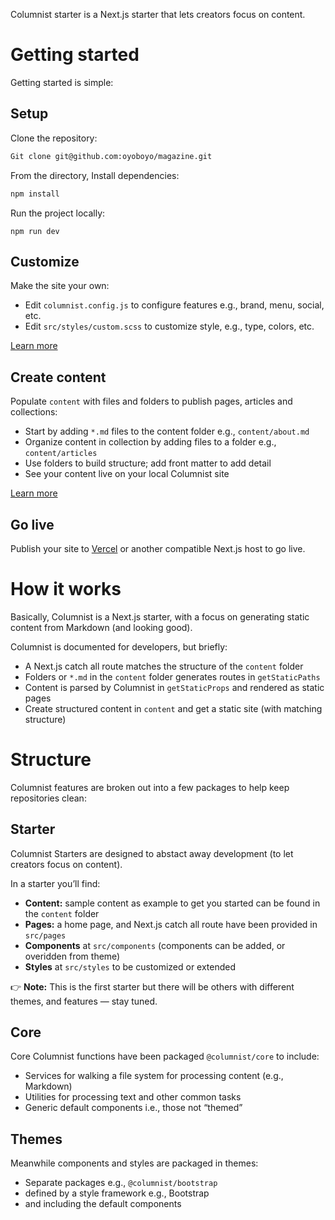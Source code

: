 Columnist starter is a Next.js starter that lets creators focus on content.

# Getting started

Getting started is simple:

## Setup

Clone the repository:

```markdown
Git clone git@github.com:oyoboyo/magazine.git
```

From the directory, Install dependencies:

```markdown
npm install
```

Run the project locally:

```
npm run dev
```

## Customize

Make the site your own:

- Edit `columnist.config.js` to configure features e.g., brand, menu, social, etc.
- Edit `src/styles/custom.scss` to customize style, e.g., type, colors, etc.

[Learn more](https://www.notion.so/Starter-3202504417f544029f0939f629c7b309)

## Create content

Populate `content` with files and folders to publish pages, articles and collections:

- Start by adding `*.md` files to the content folder e.g., `content/about.md`
- Organize content in collection by adding files to a folder e.g., `content/articles`
- Use folders to build structure; add front matter to add detail
- See your content live on your local Columnist site

[Learn more](https://www.notion.so/Starter-3202504417f544029f0939f629c7b309)

## Go live

Publish your site to [Vercel](https://vercel.com/) or another compatible Next.js host to go live.

# How it works

Basically, Columnist is a Next.js starter, with a focus on generating static content from Markdown (and looking good).

Columnist is documented for developers, but briefly:

- A Next.js catch all route matches the structure of the `content` folder
- Folders or `*.md` in the `content` folder generates routes in `getStaticPaths`
- Content is parsed by Columnist in `getStaticProps` and rendered as static pages
- Create structured content in `content` and get a static site (with matching structure)

# Structure

Columnist features are broken out into a few packages to help keep repositories clean:

## Starter

Columnist Starters are designed to abstact away development (to let creators focus on content).

In a starter you’ll find:

- **Content:** sample content as example to get you started can be found in the `content` folder
- **Pages:** a home page, and Next.js catch all route have been provided in `src/pages`
- **Components** at `src/components` (components can be added, or overidden from theme)
- **Styles** at `src/styles` to be customized or extended

👉 **Note:** This is the first starter but there will be others with different themes, and features — stay tuned.

## Core

Core Columnist functions have been packaged `@columnist/core` to include:

- Services for walking a file system for processing content (e.g., Markdown)
- Utilities for processing text and other common tasks
- Generic default components i.e., those not “themed”

## Themes

Meanwhile components and styles are packaged in themes:

- Separate packages e.g., `@columnist/bootstrap`
- defined by a style framework e.g., Bootstrap
- and including the default components
